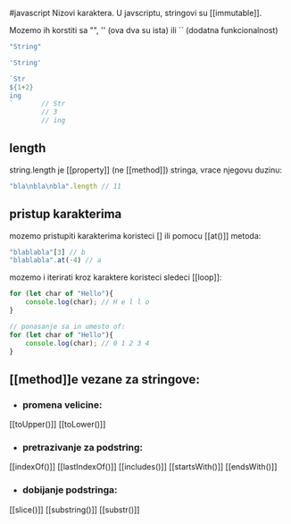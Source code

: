#javascript 
Nizovi karaktera. U javscriptu, stringovi su [[immutable]].

Mozemo ih korstiti sa "", '' (ova dva su ista) ili \`\` (dodatna funkcionalnost)
```js
"String"

'String'

`Str
${1+2}
ing
`		// Str
		// 3
		// ing
```

## length
string.length je [[property]] (ne [[method]]) stringa, vrace njegovu duzinu:
```js
"bla\nbla\nbla".length // 11
```

## pristup karakterima
mozemo pristupiti karakterima koristeci \[\] ili pomocu [[at()]] metoda:
```js
"blablabla"[3] // b
"blablabla".at(-4) // a
```

mozemo i iterirati kroz karaktere koristeci sledeci [[loop]]:
```js
for (let char of "Hello"){
	console.log(char); // H e l l o
}

// ponasanje sa in umesto of:
for (let char of "Hello"){
	console.log(char); // 0 1 2 3 4
}
```

## [[method]]e vezane za stringove:

- ### promena velicine:
[[toUpper()]]
[[toLower()]]
- ### pretrazivanje za podstring:
[[indexOf()]]
[[lastIndexOf()]]
[[includes()]]
[[startsWith()]]
[[endsWith()]]
- ### dobijanje podstringa:
[[slice()]]
[[substring()]]
[[substr()]]